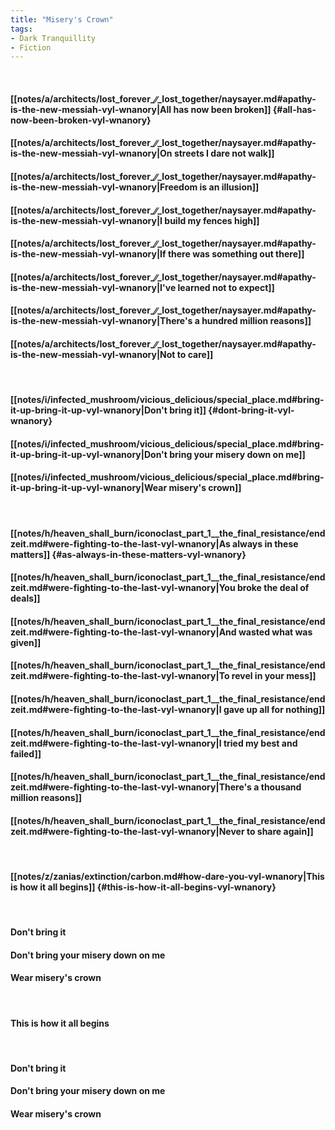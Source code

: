 ```yaml
---
title: "Misery's Crown"
tags:
- Dark Tranquillity
- Fiction
---
```

&nbsp;
#### [[notes/a/architects/lost_forever_∕∕_lost_together/naysayer.md#apathy-is-the-new-messiah-vyl-wnanory|All has now been broken]] {#all-has-now-been-broken-vyl-wnanory}
#### [[notes/a/architects/lost_forever_∕∕_lost_together/naysayer.md#apathy-is-the-new-messiah-vyl-wnanory|On streets I dare not walk]]
#### [[notes/a/architects/lost_forever_∕∕_lost_together/naysayer.md#apathy-is-the-new-messiah-vyl-wnanory|Freedom is an illusion]]
#### [[notes/a/architects/lost_forever_∕∕_lost_together/naysayer.md#apathy-is-the-new-messiah-vyl-wnanory|I build my fences high]]
#### [[notes/a/architects/lost_forever_∕∕_lost_together/naysayer.md#apathy-is-the-new-messiah-vyl-wnanory|If there was something out there]]
#### [[notes/a/architects/lost_forever_∕∕_lost_together/naysayer.md#apathy-is-the-new-messiah-vyl-wnanory|I've learned not to expect]]
#### [[notes/a/architects/lost_forever_∕∕_lost_together/naysayer.md#apathy-is-the-new-messiah-vyl-wnanory|There's a hundred million reasons]]
#### [[notes/a/architects/lost_forever_∕∕_lost_together/naysayer.md#apathy-is-the-new-messiah-vyl-wnanory|Not to care]]
&nbsp;
#### [[notes/i/infected_mushroom/vicious_delicious/special_place.md#bring-it-up-bring-it-up-vyl-wnanory|Don't bring it]] {#dont-bring-it-vyl-wnanory}
#### [[notes/i/infected_mushroom/vicious_delicious/special_place.md#bring-it-up-bring-it-up-vyl-wnanory|Don't bring your misery down on me]]
#### [[notes/i/infected_mushroom/vicious_delicious/special_place.md#bring-it-up-bring-it-up-vyl-wnanory|Wear misery's crown]]
&nbsp;
#### [[notes/h/heaven_shall_burn/iconoclast_part_1__the_final_resistance/endzeit.md#were-fighting-to-the-last-vyl-wnanory|As always in these matters]] {#as-always-in-these-matters-vyl-wnanory}
#### [[notes/h/heaven_shall_burn/iconoclast_part_1__the_final_resistance/endzeit.md#were-fighting-to-the-last-vyl-wnanory|You broke the deal of deals]]
#### [[notes/h/heaven_shall_burn/iconoclast_part_1__the_final_resistance/endzeit.md#were-fighting-to-the-last-vyl-wnanory|And wasted what was given]]
#### [[notes/h/heaven_shall_burn/iconoclast_part_1__the_final_resistance/endzeit.md#were-fighting-to-the-last-vyl-wnanory|To revel in your mess]]
#### [[notes/h/heaven_shall_burn/iconoclast_part_1__the_final_resistance/endzeit.md#were-fighting-to-the-last-vyl-wnanory|I gave up all for nothing]]
#### [[notes/h/heaven_shall_burn/iconoclast_part_1__the_final_resistance/endzeit.md#were-fighting-to-the-last-vyl-wnanory|I tried my best and failed]]
#### [[notes/h/heaven_shall_burn/iconoclast_part_1__the_final_resistance/endzeit.md#were-fighting-to-the-last-vyl-wnanory|There's a thousand million reasons]]
#### [[notes/h/heaven_shall_burn/iconoclast_part_1__the_final_resistance/endzeit.md#were-fighting-to-the-last-vyl-wnanory|Never to share again]]
&nbsp;
#### [[notes/z/zanias/extinction/carbon.md#how-dare-you-vyl-wnanory|This is how it all begins]] {#this-is-how-it-all-begins-vyl-wnanory}
&nbsp;
#### Don't bring it
#### Don't bring your misery down on me
#### Wear misery's crown
&nbsp;
#### This is how it all begins
&nbsp;
#### Don't bring it
#### Don't bring your misery down on me
#### Wear misery's crown
